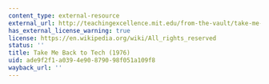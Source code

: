 ```yaml
---
content_type: external-resource
external_url: http://teachingexcellence.mit.edu/from-the-vault/take-me-back-to-tech-1976
has_external_license_warning: true
license: https://en.wikipedia.org/wiki/All_rights_reserved
status: ''
title: Take Me Back to Tech (1976)
uid: ade9f2f1-a039-4e90-8790-98f051a109f8
wayback_url: ''
---
```

